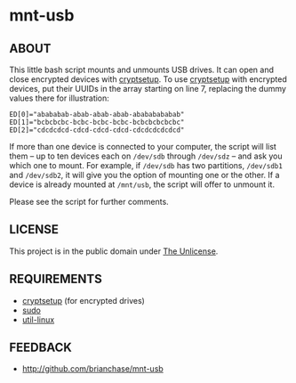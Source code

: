 # mnt-usb

## ABOUT

This little bash script mounts and unmounts USB drives. It can open
and close encrypted devices with
[cryptsetup](https://gitlab.com/cryptsetup/cryptsetup/). To use
[cryptsetup](https://gitlab.com/cryptsetup/cryptsetup/) with encrypted
devices, put their UUIDs in the array starting on line 7, replacing
the dummy values there for illustration:

```
ED[0]="abababab-abab-abab-abab-abababababab"
ED[1]="bcbcbcbc-bcbc-bcbc-bcbc-bcbcbcbcbcbc"
ED[2]="cdcdcdcd-cdcd-cdcd-cdcd-cdcdcdcdcdcd"
```

If more than one device is connected to your computer, the script will
list them – up to ten devices each on `/dev/sdb` through `/dev/sdz` –
and ask you which one to mount. For example, if `/dev/sdb` has two
partitions, `/dev/sdb1` and `/dev/sdb2`, it will give you the option
of mounting one or the other. If a device is already mounted at
`/mnt/usb`, the script will offer to unmount it.

Please see the script for further comments.

## LICENSE

This project is in the public domain under [The
Unlicense](https://choosealicense.com/licenses/unlicense/).

## REQUIREMENTS

* [cryptsetup](https://gitlab.com/cryptsetup/cryptsetup/) (for encrypted drives)
* [sudo](https://www.sudo.ws/)
* [util-linux](https://github.com/karelzak/util-linux/)

## FEEDBACK

* http://github.com/brianchase/mnt-usb

